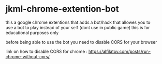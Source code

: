 # jkml-chrome-extention-bot
this a google chrome extentions that adds a bot/hack that allowes you to use a bot to play instead of your self (dont use in public game)
this is for educational purposes only 

before being able to use the bot you need to disable CORS for your browser 

link on how to disable CORS for chrome : https://alfilatov.com/posts/run-chrome-without-cors/
